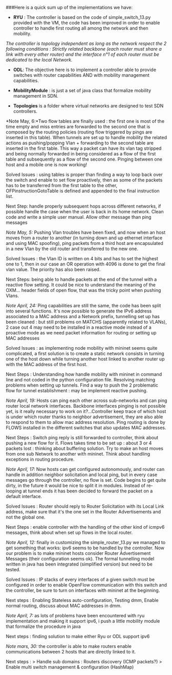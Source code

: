 ###Here is a quick sum up of the implementations we have:

* **RYU** : The controller is based on the code of simple_switch_13.py
  provided with the VM, the code has been improved in order to enable
  controller to handle first routing all among the network and then
  mobility.
  
*The controller is topology independent as long as the
  network respect the 2 following conditions : Strictly related
  backbone (each router must share a link with every other router) and
  the interface n°1 of each router must be dedicated to the local
  Network.*

 * **ODL**: The objective
  here is to implement a controller able to provide switches with
  router capabilities AND with mobility management capabilities.

* **MobilityModule** : is just a set of java class that formalize mobility
 management in SDN.

* **Topologies** is a folder where virtual networks are designed to test
  SDN controllers.

*Note May, 6:*Two flow tables are finally used : the first one is most
 of the time empty and miss entries are forwarded to the second one
 that is composed by the routing policies (routing flow triggered by
 pings are inserted in this table). When tunnels are set up to handle
 mobility the related actions as pushing/popping Vlan + forwarding to
 the second table are inserted in the first table. This way a packet
 can have its vlan tag stripped and being normally forwarded in being
 considered as a flow of the first table and subsequently as a flow of
 the second one.  Pinging between one host and a mobile one is now
 working!

 Solved Issues : using tables is proper than finding a way to loop back
 over the switch and enable to set flow proactively, then as some of
 the packets has to be transferred from the first table to the other,
 OFPinstructionGotoTable is defined and appended to the final
 instruction list.

 Next Step: handle properly subsequent hops across different networks,
 if possible handle the case when the user is back in its home
 network.  Clean code and write a simple user manual. Allow other
 message than ping messages

*Note May, 5:* Pushing Vlan troubles have been fixed, and now when an
 host moves from a router to another (in turning down and up ethernet
 interface and using MAC spoofing), ping packets from a third host are
 encapsulated in a new Vlan by the old router and transferred to the
 new one.

Solved Issues : the Vlan ID is written on 4 bits and has to set the
highest one to 1, then in our case an OR operation with 4096 is done
to get the final vlan value. The priority has also been raised.

Next Steps: being able to handle packets at the end of the tunnel with
a reactive flow setting. It could be nice to understand the meaning of
the OXM... header fields of open flow, that was the tricky point when
pushing Vlans. 


*Note April, 24:* Ping capabilities are still the same, the
code has been split into several functions. It's now possible to
generate the IPv6 address associated to a MAC address and a Network
prefix, tunnelling set up has been cleaned : but still problems on
MATCHS (apparently related to VLANs), 2 case out 4 may need to be
installed in a reactive mode instead of a proactive mode as we need
packet information for routing or setting up MAC addresses

 Solved Issues : as implementing node mobility with mininet seems
 quite complicated, a first solution is to create a static network
 consists in turning one of the host down while turning another host
 linked to another router up with the MAC address of the first
 host.

 Next Steps : Understanding how handle mobility with mininet in
 command line and not coded in the python configuration
 file. Resolving matching problems when setting up tunnels. Find a way
 to push the 2 problematic flow for tunnel establishment : may be
 implement reactive pushing.

*Note April, 19:* Hosts can ping each other across sub-networks and
can ping router local network interfaces. Backbone interfaces pinging
is not possible yet, is it really necessary to work on
it?...Controller keep trace of which host is under which router thanks
to neighbor advertisement, they are also able to respond to them to allow
mac address resolution. Ping routing is done by FLOWS installed in the different
switches that also updates MAC addresses.

Next Steps : Switch ping reply is still forwarded to controller, think
about pushing a new flow for it. Flows takes time to be set up : about
3 or 4 packets lost : thinking about buffering solution. Try to make
an host moves from one sub Network to another with mininet. Think
about handling exceptions in routing procedure.


*Note April, 17:* Now hosts can get configured autonomously, and
router can handle in addition neighbor solicitation and local ping,
but in every case messages go through the controller, no flow is set.
Code begins to get quite dirty, in the future it would be nice to
split it in modules. Instead of re-looping at tunnel ends it has been
decided to forward the packet on a default interface.

Solved Issues : Router should reply to Router Solicitation with its
Local Link address, make sure that it's the one set in the Router
Advertisements and not the global one.

Next Steps : enable controller with the handling of the other kind of
icmpv6 messages, think about when set up flows in the local router.

*Note April, 12:* finally in customizing the simple_router_13.py we
managed to get something that works: ipv6 seems to be handled by the
controller. Now our problem is to make mininet hosts consider Router
Advertisement Messages (their configuration seems ok). The formal
tunnelling model written in java has been integrated (simplified
version) but need to be tested.

Solved Issues : IP stacks of every interfaces of a given switch must
be configured in order to enable OpenFlow communication with this
switch and the controller, be sure to turn on interfaces with mininet
at the beginning.

Next steps : Enabling Stateless auto-configuration, Testing dmm, Enable
normal routing, discuss about MAC addresses in dmm.

*Note April, 7:* as lots of problems have been encountered with ryu
implementation and making it support ipv6, i push a little mobility
module that formalize the procedure in java

Next steps : finding solution to make either Ryu or ODL support ipv6

*Note mars, 30:* the controller is able to make routers enable
communications between 2 hosts that are directly linked to it.  

Next steps : > Handle sub domains : Routers discovery (ICMP packets?)
     	     > Enable multi switch management & configuration (HashMap)
